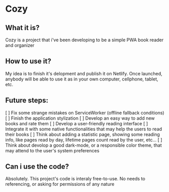 # Cozy

## What it is?
Cozy is a project that i've been developing to be a simple PWA book reader and organizer

## How to use it?
My idea is to finish it's delopment and publish it on Netlify. Once launched, anybody will be able to use it as in your own computer, cellphone, tablet, etc.

## Future steps:
[ ] Fix some strange mistakes on ServiceWorker (offline fallback conditions)
[ ] Finish the application stylization
[ ] Develop an easy way to add new books and rate them
[ ] Develop a user-friendly reading interface
[ ] Integrate it with some native functionalities that may help the users to read their books
[ ] Think about adding a statistic page, showing some reading info, like pages read by day, lifetime pages count read by the user, etc...
[ ] Think about devolop a good dark-mode, or a responsible color theme, that may attend to the user's system preferences

## Can i use the code?
Absolutely. This project's code is interaly free-to-use. No needs to referencing, or asking for permissions of any nature
